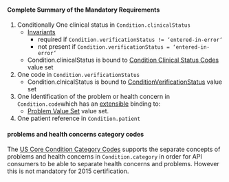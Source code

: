 #### Complete Summary of the Mandatory Requirements

1.  Conditionally One clinical status in `Condition.clinicalStatus`
    -   [Invariants]
        -   required if `Condition.verificationStatus != ‘entered-in-error‘`
        -   not present if `Condition.verificationStatus = ‘entered-in-error‘`
    -   Condition.clinicalStatus is bound to [Condition Clinical Status Codes] value set
1.  One code in `Condition.verificationStatus`
    -   Condition.clnicalStatus is bound to [ConditionVerificationStatus] value set
1.  One Identification of the problem or health concern in `Condition.code`which has an [extensible](http://build.fhir.org/terminologies.html#extensible) binding to:
    -   [Problem Value Set] value set.
1.  One patient reference in `Condition.patient`



#### problems and health concerns category codes

The [US Core Condition Category Codes] supports the separate concepts of problems and health concerns in `Condition.category` in order for API consumers to be able to separate health concerns and problems. However this is not mandatory for 2015 certification.

  [extensible]: Implementation_Guide#Extensible_binding_for_CodeableConcept_Datatype "wikilink"
  [Problem Value Set]: valueset-us-core-problem.html
  [Invariants]: http://build.fhir.org/conformance-rules.html#constraints
  [Condition Clinical Status Codes]: http://build.fhir.org/valueset-condition-clinical.html
  [ConditionVerificationStatus]: http://build.fhir.org/valueset-condition-ver-status.html
  [US Core Condition Profile]: http://hl7.org/fhir/us/daf/daf-condition.html
 [US Core Condition Category Codes]: valueset-us-core-condition-category.html